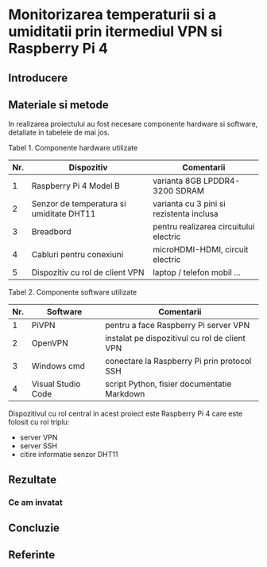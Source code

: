 # Monitorizarea temperaturii si a umiditatii prin itermediul VPN si Raspberry Pi 4

## Introducere

## Materiale si metode

In realizarea proiectului au fost necesare componente hardware si software, detaliate in tabelele de mai jos.   
  
Tabel 1. Componente hardware utilizate

Nr. | Dispozitiv                                | Comentarii
--  | --                                        | --
1   | Raspberry Pi 4 Model B                    | varianta 8GB LPDDR4-3200 SDRAM
2   | Senzor de temperatura si umiditate DHT11  | varianta cu 3 pini si rezistenta inclusa
3   | Breadbord                                 | pentru realizarea circuitului electric
4   | Cabluri pentru conexiuni                  | microHDMI-HDMI, circuit electric
5   | Dispozitiv cu rol de client VPN           | laptop / telefon mobil ...

Tabel 2. Componente software utilizate

Nr. | Software                  | Comentarii
--  | --                        | --
1   | PiVPN                     | pentru a face Raspberry Pi server VPN
2   | OpenVPN                   | instalat pe dispozitivul cu rol de client VPN
3   | Windows cmd               | conectare la Raspberry Pi prin protocol SSH
4   | Visual Studio Code        | script Python, fisier documentatie Markdown

Dispozitivul cu rol central in acest proiect este Raspberry Pi 4 care este folosit cu rol triplu:      
* server VPN  
* server SSH  
* citire informatie senzor DHT11  

## Rezultate

### Ce am invatat

## Concluzie

## Referinte
